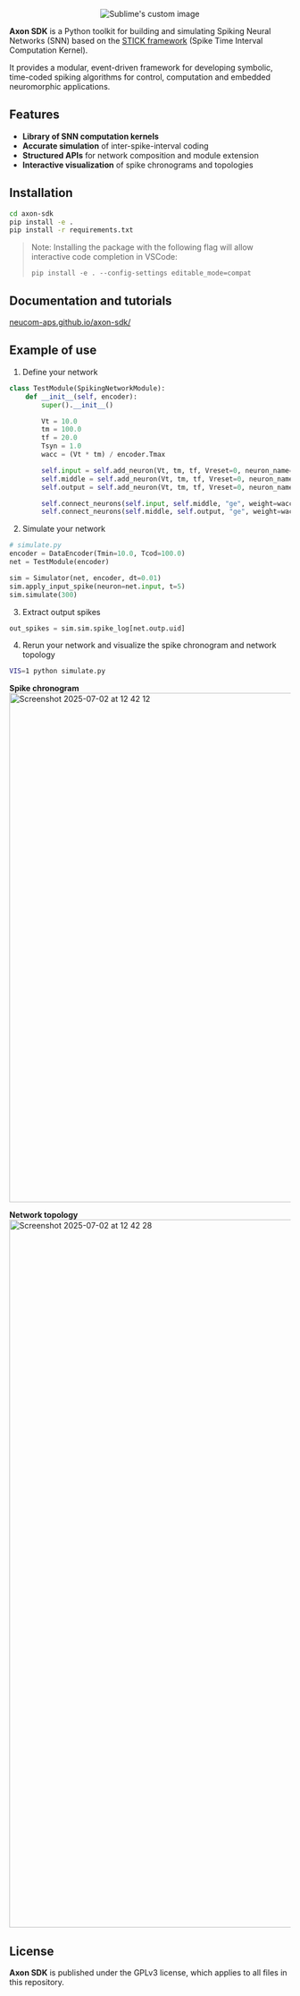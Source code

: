 <p align="center">
  <img src="https://github.com/user-attachments/assets/3c445fa2-ea61-4bb2-a625-af79d46751e6" alt="Sublime's custom image"/>
</p>

**Axon SDK** is a Python toolkit for building and simulating Spiking Neural Networks (SNN) based on the [STICK framework](https://arxiv.org/abs/1507.06222) (Spike Time Interval Computation Kernel).

It provides a modular, event-driven framework for developing symbolic, time-coded spiking algorithms for control, computation and embedded neuromorphic applications. 

## Features
-  **Library of SNN computation kernels**
-  **Accurate simulation** of inter-spike-interval coding
-  **Structured APIs** for network composition and module extension
-  **Interactive visualization** of spike chronograms and topologies

## Installation
```bash
cd axon-sdk
pip install -e .
pip install -r requirements.txt
```

> Note: Installing the package with the following flag will allow interactive code completion in VSCode:
> 
> `pip install -e . --config-settings editable_mode=compat`

## Documentation and tutorials
[neucom-aps.github.io/axon-sdk/](https://neucom-aps.github.io/axon-sdk/)


## Example of use

1. Define your network

```python
class TestModule(SpikingNetworkModule):
    def __init__(self, encoder):
        super().__init__()

        Vt = 10.0
        tm = 100.0
        tf = 20.0
        Tsyn = 1.0
        wacc = (Vt * tm) / encoder.Tmax

        self.input = self.add_neuron(Vt, tm, tf, Vreset=0, neuron_name='input')
        self.middle = self.add_neuron(Vt, tm, tf, Vreset=0, neuron_name='middle')
        self.output = self.add_neuron(Vt, tm, tf, Vreset=0, neuron_name='output')

        self.connect_neurons(self.input, self.middle, "ge", weight=wacc, delay=Tsyn)
        self.connect_neurons(self.middle, self.output, "ge", weight=wacc, delay=Tsyn)
```

2. Simulate your network
```python
# simulate.py
encoder = DataEncoder(Tmin=10.0, Tcod=100.0)
net = TestModule(encoder)

sim = Simulator(net, encoder, dt=0.01)
sim.apply_input_spike(neuron=net.input, t=5)
sim.simulate(300)
```

3. Extract output spikes
```python
out_spikes = sim.sim.spike_log[net.outp.uid]
```

4. Rerun your network and visualize the spike chronogram and network topology

```bash
VIS=1 python simulate.py
```

**Spike chronogram**
<img width="910" alt="Screenshot 2025-07-02 at 12 42 12" src="https://github.com/user-attachments/assets/29cf7489-5480-47a1-9465-116ab30e894a" />

**Network topology**
<img width="1265" alt="Screenshot 2025-07-02 at 12 42 28" src="https://github.com/user-attachments/assets/d49a6a10-0e06-4d77-a66c-eb282c960d50" />

## License
**Axon SDK** is published under the GPLv3 license, which applies to all files in this repository.




